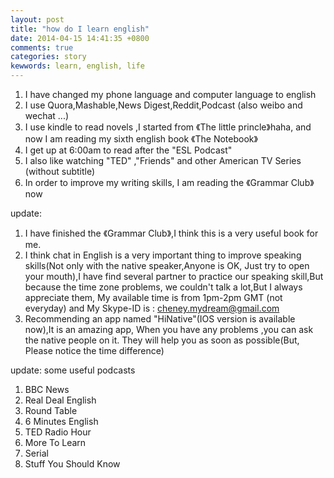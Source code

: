 ```yaml
---
layout: post
title: "how do I learn english"
date: 2014-04-15 14:41:35 +0800
comments: true
categories: story
kewwords: learn, english, life 
---
```


1. I have changed my phone language and computer language to english  
2. I use Quora,Mashable,News Digest,Reddit,Podcast (also weibo and wechat ...)  
3. I use kindle to read novels ,I started from 《The little princle》haha, and now I am reading my sixth english book 《The Notebook》  
4. I get up at 6:00am  to read after the "ESL Podcast"  
5. I also like watching  "TED" ,"Friends" and other American TV Series (without subtitle)  
6. In order to improve my writing skills, I am reading the 《Grammar Club》now   

update:  
 
<!--more-->

1. I have finished the 《Grammar  Club》,I think this is a very useful book for me.  
2. I think chat in English is a very important thing to improve speaking skills(Not only with the native speaker,Anyone is OK, Just try to  open your mouth),I have find several partner to practice our speaking skill,But because the time zone problems,  we couldn't talk a lot,But I always appreciate them, My available time is from 1pm-2pm GMT (not everyday) and My Skype-ID is : cheney.mydream@gmail.com  
3. Recommending an app named "HiNative"(IOS version is available now),It is an amazing app, When you have any problems ,you can ask the native people on it. They will help you as soon as possible(But, Please notice the time difference)   

update: some useful podcasts  
 
1. BBC News
2. Real Deal English
3. Round Table
4. 6 Minutes English
5. TED Radio Hour
6. More To Learn
7. Serial
8. Stuff You Should Know


